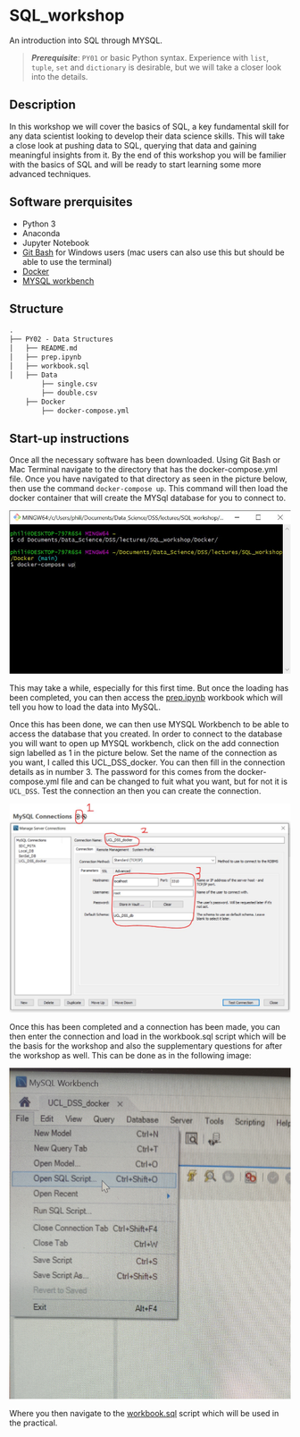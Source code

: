 # SQL_workshop

An introduction into SQL through MYSQL.


>***Prerequisite***: `PY01` or basic Python syntax. Experience with `list`, `tuple`, `set` and `dictionary` is desirable, but we will take a closer look into the details.

## Description

In this workshop we will cover the basics of SQL, a key fundamental skill for any data scientist looking to develop their data science skills. This will take a close look at pushing data to SQL, querying that data and gaining meaningful insights from it. By the end of this workshop you will be familier with the basics of SQL and will be ready to start learning some more advanced techniques.

## Software prerquisites
- Python 3
- Anaconda
- Jupyter Notebook 
- [Git Bash](https://git-scm.com/downloads) for Windows users (mac users can also use this but should be able to use the terminal)
- [Docker](https://www.docker.com/products/docker-desktop)
- [MYSQL workbench](http://dev.mysql.com/downloads/workbench/)

## Structure

```shell
.
├── PY02 - Data Structures
│   ├── README.md
│   ├── prep.ipynb
│   ├── workbook.sql
│   ├── Data
        ├── single.csv
        ├── double.csv
    ├── Docker
        ├── docker-compose.yml

```

## Start-up instructions

Once all the necessary software has been downloaded. Using Git Bash or Mac Terminal navigate to the directory that has the docker-compose.yml file. Once you have navigated to that directory as seen in the picture below, then use the command `docker-compose up`. This command will then load the docker container that will create the MYSql database for you to connect to.

![](Images/loading_docker.JPG)

This may take a while, especially for this first time. But once the loading has been completed, you can then access the [prep.ipynb](prep.ipynb) workbook which will tell you how to load the data into MySQL.

Once this has been done, we can then use MYSQL Workbench to be able to access the database that you created. In order to connect to the database you will want to open up MYSQL workbench, click on the add connection sign labelled as 1 in the picture below. Set the name of the connection as you want, I called this UCL_DSS_docker. You can then fill in the connection details as in number 3. The password for this comes from the docker-compose.yml file and can be changed to fuit what you want, but for not it is `UCL_DSS`. Test the connection an then you can create the connection.

![](Images/MySQL_workbench.JPG)

Once this has been completed and a connection has been made, you can then enter the connection and load in the workbook.sql script which will be the basis for the workshop and also the supplementary questions for after the workshop as well. This can be done as in the following image:

![](Images/MySQL_script_load.jpg)

Where you then navigate to the [workbook.sql](workbook.sql) script which will be used in the practical.
